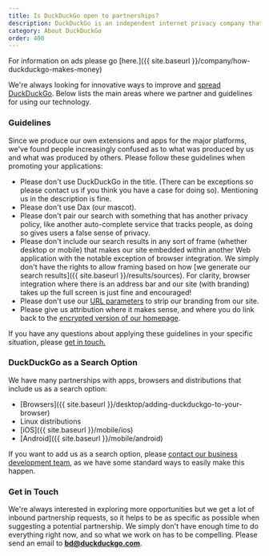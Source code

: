 ```yaml
---
title: Is DuckDuckGo open to partnerships?
description: DuckDuckGo is an independent internet privacy company that offers a private alternative to Google search & Chrome in one free app.
category: About DuckDuckGo
order: 400
---
```


For information on ads please go [here.]({{ site.baseurl }}/company/how-duckduckgo-makes-money)

We're always looking for innovative ways to improve and [spread DuckDuckGo](https://duckduckgo.com/spread). Below lists the main areas where we partner and guidelines for using our technology.

### Guidelines

Since we produce our own extensions and apps for the major platforms, we've found people increasingly confused as to what was produced by us and what was produced by others. Please follow these guidelines when promoting your applications:

-   Please don't use DuckDuckGo in the title. (There can be exceptions so please contact us if you think you have a case for doing so). Mentioning us in the description is fine.
-   Please don't use Dax (our mascot).
-   Please don't pair our search with something that has another privacy policy, like another auto-complete service that tracks people, as doing so gives users a false sense of privacy.
-   Please don't include our search results in any sort of frame (whether desktop or mobile) that makes our site embedded within another Web application with the notable exception of browser integration. We simply don't have the rights to allow framing based on how [we generate our search results]({{ site.baseurl }}/results/sources). For clarity, browser integration where there is an address bar and our site (with branding) takes up the full screen is just fine and encouraged!
-   Please don't use our [URL parameters](https://duckduckgo.com/params) to strip our branding from our site.
-   Please give us attribution where it makes sense, and where you do link back to the [encrypted version of our homepage](https://duckduckgo.com/).

If you have any questions about applying these guidelines in your specific situation, please [get in touch.](mailto:open@duckduckgo.com)

### DuckDuckGo as a Search Option

We have many partnerships with apps, browsers and distributions that include us as a search option:

-   [Browsers]({{ site.baseurl }}/desktop/adding-duckduckgo-to-your-browser)
-   Linux distributions
-   [iOS]({{ site.baseurl }}/mobile/ios)
-   [Android]({{ site.baseurl }}/mobile/android)

If you want to add us as a search option, please [contact our business development team](mailto:bd@duckduckgo.com), as we have some standard ways to easily make this happen.

### Get in Touch

We're always interested in exploring more opportunities but we get a lot of inbound partnership requests, so it helps to be as specific as possible when suggesting a potential partnership. We simply don't have enough time to do everything right now, and so what we work on has to be compelling. Please send an email to **[bd@duckduckgo.com](mailto:bd@duckduckgo.com)**.
